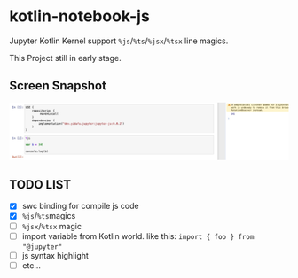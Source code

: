 # kotlin-notebook-js

Jupyter Kotlin Kernel support `%js`/`%ts`/`%jsx`/`%tsx` line magics.

This Project still in early stage.

## Screen Snapshot

![](./snapshot.jpg)

## TODO LIST

+ [x] swc binding for compile js code
+ [x] `%js`/`%ts`magics
+ [ ] `%jsx`/`%tsx` magic
+ [ ] import variable from Kotlin world. like this: `import { foo } from "@jupyter"`
+ [ ] js syntax highlight
+ [ ] etc...